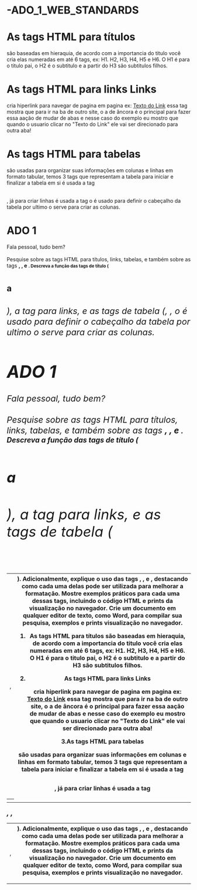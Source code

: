 # -ADO_1_WEB_STANDARDS


<h1> As tags HTML para títulos </h1> <p> são baseadas em hieraquia, de acordo com a importancia do titulo você cria elas numeradas em até 6 tags, ex: H1. H2, H3, H4, H5 e H6. O H1 é para o titulo pai, o H2 é o subtitulo e a partir do H3 são subtitulos filhos. 
</p>


<h1> As tags HTML para links Links </h1> <p> cria hiperlink para navegar de pagina em pagina ex: <a href="https://www.exemplo.com">Texto do Link</a> essa tag mostra que para ir na ba de outro site, o a de âncora é o principal para fazer essa aação de mudar de abas  e nesse caso do exemplo eu mostro que quando o usuario clicar no "Texto do Link" ele vai ser direcionado para outra aba!</p>

<h1>As tags HTML para tabelas</h1> <p> <a> são usadas para organizar suas informações em colunas e linhas em formato tabular, temos 3 tags que representam a tabela para iniciar e finalizar a tabela em si é usada a tag <table> </table>, já para criar linhas é usada a tag <tr></tr> o <th></th> é usado para definir o cabeçalho da tabela por ultimo o <td> </td> serve para criar as colunas. <p/>


<h1/> ADO 1 </h1>



<p> Fala pessoal, tudo bem? <br> <br> Pesquise sobre as tags HTML para títulos, links, tabelas, e também sobre as tags <strong>, <span>, e <small>. 
Descreva a função das tags de título (<h1> a <h6>), a tag <a> para links, e as tags de tabela (<table>, <tr>, <td>, <th>).
Adicionalmente, explique o uso das tags <strong> </strong>, <span> </span>, e <small></small>, destacando como cada uma delas pode ser utilizada para melhorar a formatação.
Mostre exemplos práticos para cada uma dessas tags, incluindo o código HTML e prints da visualização no navegador. 
Crie um documento em qualquer editor de texto, como Word, para compilar sua pesquisa, exemplos e prints visualização no navegador.  </p>



1. As tags HTML para títulos  são baseadas em hieraquia, de acordo com a importancia do titulo você cria elas numeradas em até 6 tags, ex: H1. H2, H3, H4, H5 e H6. O H1 é para o titulo pai, o H2 é o subtitulo e a partir do H3 são subtitulos filhos. 



2. As tags HTML para links Links </h1> <p> cria hiperlink para navegar de pagina em pagina ex: <a href="https://www.exemplo.com">Texto do Link</a> essa tag mostra que para ir na ba de outro site, o a de âncora é o principal para fazer essa aação de mudar de abas  e nesse caso do exemplo eu mostro que quando o usuario clicar no "Texto do Link" ele vai ser direcionado para outra aba!</p>

3.As tags HTML para tabelas</h1> <p> <a> são usadas para organizar suas informações em colunas e linhas em formato tabular, temos 3 tags que representam a tabela para iniciar e finalizar a tabela em si é usada a tag <table> </table>, já para criar linhas é usada a tag <tr></tr> o <th></th> é usado para definir o cabeçalho da tabela por ultimo o <td> </td> serve para criar as colunas. <p/>


<h1/> ADO 1 </h1>



<p> Fala pessoal, tudo bem? <br> <br> Pesquise sobre as tags HTML para títulos, links, tabelas, e também sobre as tags <strong>, <span>, e <small>. 
Descreva a função das tags de título (<h1> a <h6>), a tag <a> para links, e as tags de tabela (<table>, <tr>, <td>, <th>).
Adicionalmente, explique o uso das tags <strong> </strong>, <span> </span>, e <small></small>, destacando como cada uma delas pode ser utilizada para melhorar a formatação.
Mostre exemplos práticos para cada uma dessas tags, incluindo o código HTML e prints da visualização no navegador. 
Crie um documento em qualquer editor de texto, como Word, para compilar sua pesquisa, exemplos e prints visualização no navegador.  </p>
